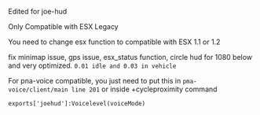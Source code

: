 Edited for joe-hud

Only Compatible with ESX Legacy

You need to change esx function to compatible with ESX 1.1 or 1.2

fix minimap issue, gps issue, esx_status function, circle hud for 1080 below and very optimized. `0.01 idle and 0.03 in vehicle`

For pna-voice compatible, you just need to put this in `pma-voice/client/main line 201` or inside +cycleproximity command

`exports['joehud']:Voicelevel(voiceMode)`

